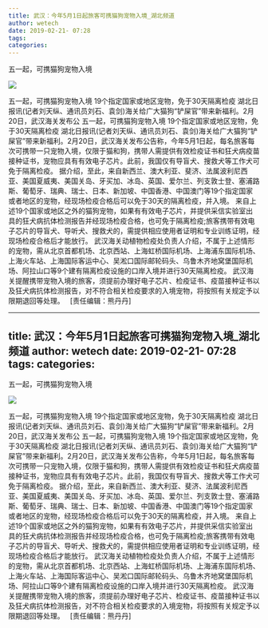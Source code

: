 ```yaml
---
title: 武汉：今年5月1日起旅客可携猫狗宠物入境_湖北频道
author: wetech
date: 2019-02-21- 07:28
tags: 
categories: 
---
```

五一起，可携猫狗宠物入境
<!-- more -->
                
<img align="center" border="0" src="http://p2.ifengimg.com/a/2016/0810/204c433878d5cf9size1_w16_h16.png" />
                
            
五一起，可携猫狗宠物入境 19个指定国家或地区宠物，免于30天隔离检疫 湖北日报讯(记者刘天纵、通讯员刘石、袁剑)海关给广大猫狗“铲屎官”带来新福利。2月20日，武汉海关发布公
五一起，可携猫狗宠物入境
19个指定国家或地区宠物，免于30天隔离检疫
湖北日报讯(记者刘天纵、通讯员刘石、袁剑)海关给广大猫狗“铲屎官”带来新福利。2月20日，武汉海关发布公告称，今年5月1日起，每名旅客每次可携带一只宠物入境，仅限于猫和狗，携带人需提供有效检疫证书和狂犬病疫苗接种证书，宠物应具有有效电子芯片。此前，我国仅有导盲犬、搜救犬等工作犬可免于隔离检疫。
据介绍，至此，来自新西兰、澳大利亚、斐济、法属波利尼西亚、美国夏威夷、美国关岛、牙买加、冰岛、英国、爱尔兰、列支敦士登、塞浦路斯、葡萄牙、瑞典、瑞士、日本、新加坡、中国香港、中国澳门等19个指定国家或者地区的宠物，经现场检疫合格后可以免于30天的隔离检疫，并入境。
来自上述19个国家或地区之外的猫狗宠物，如果有有效电子芯片，并提供采信实验室出具的狂犬病抗体检测报告并经现场检疫合格，也可免于隔离检疫;旅客携带有效电子芯片的导盲犬、导听犬、搜救犬的，需提供相应使用者证明和专业训练证明，经现场检疫合格后才能放行。
武汉海关动植物检疫处负责人介绍，不属于上述情形的宠物，需从北京首都机场、北京西站、上海虹桥国际机场、上海浦东国际机场、上海火车站、上海国际客运中心、吴淞口国际邮轮码头、乌鲁木齐地窝堡国际机场、阿拉山口等9个建有隔离检疫设施的口岸入境并进行30天隔离检疫。
武汉海关提醒携带宠物入境的旅客，须提前办理好电子芯片、检疫证书、疫苗接种证书以及狂犬病抗体检测报告，对不符合相关检疫要求的入境宠物，将按照有关规定予以限期退回等处理。
 
[责任编辑：熊丹丹]
            
---
title: 武汉：今年5月1日起旅客可携猫狗宠物入境_湖北频道
author: wetech
date: 2019-02-21- 07:28
tags: 
categories: 
---
五一起，可携猫狗宠物入境
<!-- more -->
                
<img align="center" border="0" src="http://p2.ifengimg.com/a/2016/0810/204c433878d5cf9size1_w16_h16.png" />
                
            
五一起，可携猫狗宠物入境 19个指定国家或地区宠物，免于30天隔离检疫 湖北日报讯(记者刘天纵、通讯员刘石、袁剑)海关给广大猫狗“铲屎官”带来新福利。2月20日，武汉海关发布公
五一起，可携猫狗宠物入境
19个指定国家或地区宠物，免于30天隔离检疫
湖北日报讯(记者刘天纵、通讯员刘石、袁剑)海关给广大猫狗“铲屎官”带来新福利。2月20日，武汉海关发布公告称，今年5月1日起，每名旅客每次可携带一只宠物入境，仅限于猫和狗，携带人需提供有效检疫证书和狂犬病疫苗接种证书，宠物应具有有效电子芯片。此前，我国仅有导盲犬、搜救犬等工作犬可免于隔离检疫。
据介绍，至此，来自新西兰、澳大利亚、斐济、法属波利尼西亚、美国夏威夷、美国关岛、牙买加、冰岛、英国、爱尔兰、列支敦士登、塞浦路斯、葡萄牙、瑞典、瑞士、日本、新加坡、中国香港、中国澳门等19个指定国家或者地区的宠物，经现场检疫合格后可以免于30天的隔离检疫，并入境。
来自上述19个国家或地区之外的猫狗宠物，如果有有效电子芯片，并提供采信实验室出具的狂犬病抗体检测报告并经现场检疫合格，也可免于隔离检疫;旅客携带有效电子芯片的导盲犬、导听犬、搜救犬的，需提供相应使用者证明和专业训练证明，经现场检疫合格后才能放行。
武汉海关动植物检疫处负责人介绍，不属于上述情形的宠物，需从北京首都机场、北京西站、上海虹桥国际机场、上海浦东国际机场、上海火车站、上海国际客运中心、吴淞口国际邮轮码头、乌鲁木齐地窝堡国际机场、阿拉山口等9个建有隔离检疫设施的口岸入境并进行30天隔离检疫。
武汉海关提醒携带宠物入境的旅客，须提前办理好电子芯片、检疫证书、疫苗接种证书以及狂犬病抗体检测报告，对不符合相关检疫要求的入境宠物，将按照有关规定予以限期退回等处理。
 
[责任编辑：熊丹丹]
            
